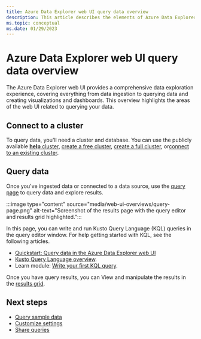 ```yaml
---
title: Azure Data Explorer web UI query data overview
description: This article describes the elements of Azure Data Explorer web UI related to querying data.
ms.topic: conceptual
ms.date: 01/29/2023
---
```


# Azure Data Explorer web UI query data overview

The Azure Data Explorer web UI provides a comprehensive data exploration experience, covering everything from data ingestion to querying data and creating visualizations and dashboards. This overview highlights the areas of the web UI related to querying your data.

## Connect to a cluster

To query data, you'll need a cluster and database. You can use the publicly available [**help** cluster](https://dataexplorer.azure.com/clusters/help/), [create a free cluster](start-for-free-web-ui.md), [create a full cluster](create-cluster-database-portal.md), or[connect to an existing cluster](web-query-data.md#add-clusters).

## Query data

Once you've ingested data or connected to a data source, use the [query page](https://dataexplorer.azure.com/clusters/help) to query data and explore results.

:::image type="content" source="media/web-ui-overviews/query-page.png" alt-text="Screenshot of the results page with the query editor and results grid highlighted.":::

In this page, you can write and run Kusto Query Language (KQL) queries in the query editor window. For help getting started with KQL, see the following articles.

* [Quickstart: Query data in the Azure Data Explorer web UI](web-query-data.md)
* [Kusto Query Language overview](./kusto/query/index.md).
* Learn module: [Write your first KQL query](/training/modules/write-first-query-kusto-query-language/).

Once you have query results, you can View and manipulate the results in the [results grid](web-results-grid.md).

## Next steps

* [Query sample data](web-ui-samples-query.md)
* [Customize settings](web-customize-settings.md)
* [Share queries](web-share-queries.md)
